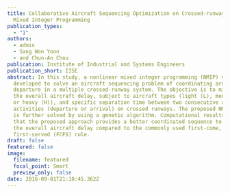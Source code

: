 ```yaml
---
title: Collaborative Aircraft Sequencing Optimization on Crossed-runway Using
  Mixed Integer Programming
publication_types:
  - "1"
authors:
  - admin
  - Sang Won Yoon
  - and Chun-An Chou
publication: Institute of Industrial and Systems Engineers
publication_short: IISE
abstract: In this study, a nonlinear mixed integer programming (NMIP) model is
  developed to solve an aircraft sequencing problem of coordinating arrival and
  departure in a multiple crossed-runway system. The objective is to minimize
  the overall aircraft delay, subject to aircraft types (light (L), medium (M),
  or heavy (H)), and specific separation time between two consecutive aircraft
  activities (departure or arrival) on crossed runways. The proposed NMIP model
  is further solved by using a genetic algorithm. Computational results show
  that the proposed approach provides a better coordinated sequence to reduce
  the overall aircraft delay compared to the commonly used first-come,
  first-served (FCFS) rule.
draft: false
featured: false
image:
  filename: featured
  focal_point: Smart
  preview_only: false
date: 2016-09-01T21:10:45.362Z
---
```

